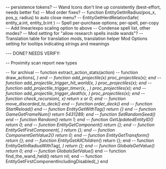 
-- persistence tokens?
-- Wand Icons don't line up consistently (best-effort, needs better fix)
-- Mod order fixes?
-- function EntityGetInRadius(pos_x, pos_y, radius) to auto close menu? -- EntityGetHerdRelationSafe( entity_a:int, entity_b:int )
-- Spell per-purchase options; per-spell, per-copy
-- Add linear/expo scaling option to above
-- Condense spell list, other modes?
-- Mod setting for "allow research spells inside wands"?
-- Translation table for translation mods, translation helper Mod Options setting for tooltips indicating strings and meanings


--- DONE? NEEDS VERIFY:

-- Proximity scan report new types



-- for archival
-- function extract_action_stats(action)
-- function draw_actions(_, _) end
-- function add_projectile(x) proc_projectiles(x); end
-- function add_projectile_trigger_hit_world(x, _) proc_projectiles(x); end
-- function add_projectile_trigger_timer(x, _, _) proc_projectiles(x); end
-- function add_projectile_trigger_death(x, _) proc_projectiles(x); end
-- function check_recursion(_, x) return x or 0; end
-- function move_discarded_to_deck() end
-- function order_deck() end
-- function StartReload() end
-- function EntityGetWithTag(_) return {} end
-- function GameGetFrameNum() return 5431289; end
-- function SetRandomSeed() end
-- function Random() return 1; end
-- function GetUpdatedEntityID() return 0; end
-- function EntityGetComponent(_) return {}; end
-- function EntityGetFirstComponent(_, _) return {}; end
-- function ComponentGetValue2(_) return 0; end
-- function EntityGetTransform(_) return {}; end
-- function EntityGetAllChildren(_) return {}; end
-- function EntityGetInRadiusWithTag(_, _) return {}; end
-- function GlobalsGetValue(_) return 0; end
-- function GlobalsSetValue(_) end
-- function find_the_wand_held() return nil; end
-- function EntityGetFirstComponentIncludingDisabled(_) end
